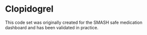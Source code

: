 # Clopidogrel

This code set was originally created for the SMASH safe medication dashboard and has been validated in practice.
